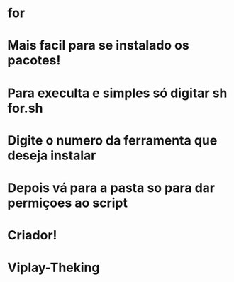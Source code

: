 # for
# Mais facil para se instalado os pacotes!
#
# Para execulta e simples só digitar sh for.sh
# Digite o numero da ferramenta que deseja instalar
# Depois vá para a pasta so para dar permiçoes ao script
#
# Criador! 
#
#
#
# Viplay-Theking
